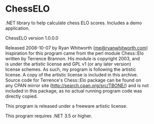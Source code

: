 # ChessELO
.NET library to help calculate chess ELO scores.  Includes a demo application.

ChessELO version 1.0.0.0

Released 2008-10-07 by Ryan Whitworth (me@ryanwhitworth.com)<br>
Inspiration for this program came from the perl module Chess::Elo<br>
written by Terrence Brannon.  His module is copyright 2003, and<br>
is under the artistic license and GPL v1 (or any later version)<br>
license schemes.  As such, my program is following the artistic<br>
license.  A copy of the artistic license is included in this archive.<br>
Source code for Terrence's Chess::Elo package can be found on<br>
any CPAN mirror site (http://search.cpan.org/src/TBONE/) and is not<br>
included in this package, as no actual running program code was<br>
directly copied.

This program is released under a freeware artistic license.

This program requires .NET 3.5 or higher.

